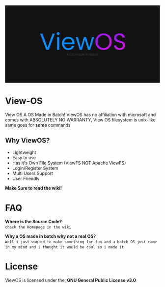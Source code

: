 ![](https://github.com/gamemaster123356/View-OS/blob/viewos-main/ViewOS-Banner.png)
# View-OS
View OS A OS Made in Batch! ViewOS has no affiliation with microsoft and comes with ABSOLUTELY NO WARRANTY, View OS filesystem is unix-like same goes for **some** commands

## Why ViewOS?
- Lightweight
- Easy to use
- Has it's Own File System (ViewFS NOT Apache ViewFS)
- Login/Register System
- Multi Users Support
- User Friendly

**Make Sure to read the wiki!**

# FAQ
**Where is the Source Code?**<br>
`check the Homepage in the wiki`

**Why a OS made in batch why not a real OS?**<br>
`Well i just wanted to make something for fun and a batch OS just came in my mind and i thought it would be cool so i made it`

# License
ViewOS is licensed under the: **GNU General Public License v3.0**
